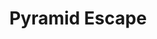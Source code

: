 ﻿---
layout: default
title: Pyramid Escape
description: Educational game about Ancient Egypt. Made for the Design Fundamentals course at CMGT. < 5 min.
---